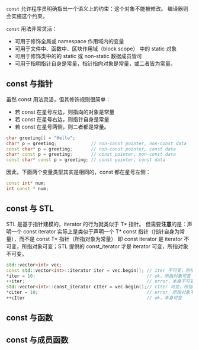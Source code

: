 `const` 允许程序员明确指出一个语义上的约束：这个对象不能被修改。
编译器则会实施这个约束。

`const` 用法非常灵活：
- 可用于修饰全局或 namespace 作用域内的变量
- 可用于文件中、函数中、区块作用域（block scope） 中的 static 对象
- 可用于修饰类中的的 static 或 non-static 数据成员皆可
- 可用于指明指针自身是常量，指针指向对象是常量，或二者皆为常量。
## const 与指针
虽然 const 用法灵活，但其修饰规则很简单：
- 若 const 在星号左边，则指向的对象是常量
- 若 const 在星号右边，则指针自身是常量
- 若 const 在星号两侧，则二者都是常量。

```cpp
char greeting[] = "Hello";
char* p = greeting;             // non-const pointer, non-const data
const char* p = greeting;       // non-const pointer, const data
char* const p = greeting;       // const pointer, non-const data
const char* const p = greeting; // const pointer, const data
```

因此，下面两个变量类型其实是相同的，const 都在星号左侧：
```cpp
const int* num;
int const * num;
```
## const 与 STL
STL 是基于指针建模的，iterator 的行为就类似于 T* 指针。
但需要**注意**的是：声明一个 const iterator 实际上是类似于声明一个 T\* const 指针（指针自身为常量），而不是 const T\* 指针（所指对象为常量）
即 const iterator 是 iterator 不可变，所指对象可变；STL 提供的 const_iterator 才是 iterator 可变，所指对象不可变。
```cpp
std::vector<int> vec;
const std::vector<int>::iterator iter = vec.begin(); // iter 不可变，所指对象可变
*iter = 10;                                          // ok，所指对象可变
++iter;                                              // error，本身不可变
std::vector<int>::const_iterator cIter = vec.begin();// cIter 可变，所指对象不可变
*cLter = 10;                                         // error，所指对象不可变
++cIter                                              // ok，本身可变
```
## const 与函数

## const 与成员函数
